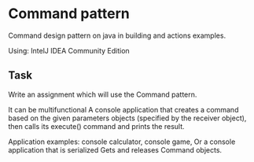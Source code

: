 # Command pattern
Command design pattern on java in building and actions examples.

Using: IntelJ IDEA Community Edition

## Task
Write an assignment which
will use the Command pattern.



It can be multifunctional
A console application that creates a command based on the given parameters
objects (specified by the receiver object), then calls its execute()
command and prints the result.



Application examples:
console
calculator,
console game,
Or a console application that is serialized
Gets and releases Command objects.
